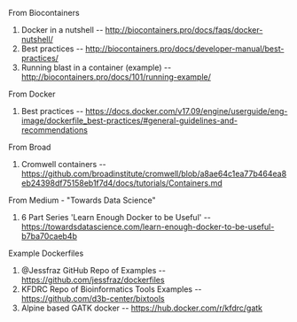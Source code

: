 From Biocontainers

1. Docker in a nutshell -- http://biocontainers.pro/docs/faqs/docker-nutshell/
2. Best practices -- http://biocontainers.pro/docs/developer-manual/best-practices/
3. Running blast in a container (example) -- http://biocontainers.pro/docs/101/running-example/

From Docker

 1. Best practices -- https://docs.docker.com/v17.09/engine/userguide/eng-image/dockerfile_best-practices/#general-guidelines-and-recommendations

From Broad

  1. Cromwell containers -- https://github.com/broadinstitute/cromwell/blob/a8ae64c1ea77b464ea8eb24398df75158eb1f7d4/docs/tutorials/Containers.md
 
From Medium - "Towards Data Science"

  1. 6 Part Series 'Learn Enough Docker to be Useful' -- https://towardsdatascience.com/learn-enough-docker-to-be-useful-b7ba70caeb4b
 
Example Dockerfiles 

 1. @Jessfraz GitHub Repo of Examples -- https://github.com/jessfraz/dockerfiles
 2. KFDRC Repo of Bioinformatics Tools Examples -- https://github.com/d3b-center/bixtools
 3. Alpine based GATK docker -- https://hub.docker.com/r/kfdrc/gatk
 
